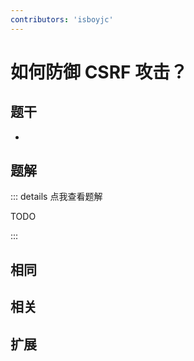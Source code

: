 ```yaml
---
contributors: 'isboyjc'
---
```


# 如何防御 CSRF 攻击？


## 题干

- 



## 题解

::: details 点我查看题解

  TODO

:::



## 相同


## 相关


## 扩展

